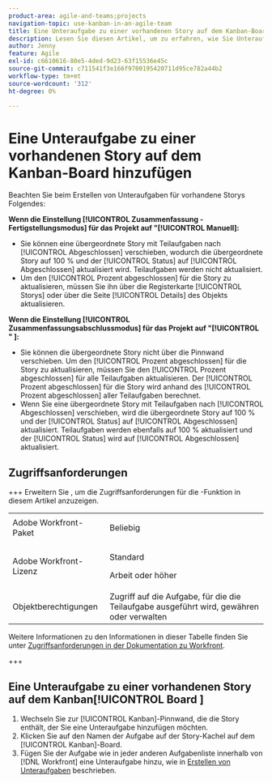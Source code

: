 ```yaml
---
product-area: agile-and-teams;projects
navigation-topic: use-kanban-in-an-agile-team
title: Eine Unteraufgabe zu einer vorhandenen Story auf dem Kanban-Board hinzufügen
description: Lesen Sie diesen Artikel, um zu erfahren, wie Sie Unteraufgaben für vorhandene Storys im Kanban-Board erstellen.
author: Jenny
feature: Agile
exl-id: c6610616-80e5-4ded-9d23-63f15536e45c
source-git-commit: c711541f3e166f9700195420711d95ce782a44b2
workflow-type: tm+mt
source-wordcount: '312'
ht-degree: 0%

---
```


# Eine Unteraufgabe zu einer vorhandenen Story auf dem Kanban-Board hinzufügen

Beachten Sie beim Erstellen von Unteraufgaben für vorhandene Storys Folgendes:

**Wenn die Einstellung [!UICONTROL Zusammenfassung - Fertigstellungsmodus] für das Projekt auf &quot;[!UICONTROL Manuell]:**

* Sie können eine übergeordnete Story mit Teilaufgaben nach [!UICONTROL Abgeschlossen] verschieben, wodurch die übergeordnete Story auf 100 % und der [!UICONTROL Status] auf [!UICONTROL Abgeschlossen] aktualisiert wird. Teilaufgaben werden nicht aktualisiert.
* Um den [!UICONTROL Prozent abgeschlossen] für die Story zu aktualisieren, müssen Sie ihn über die Registerkarte [!UICONTROL Storys] oder über die Seite [!UICONTROL Details] des Objekts aktualisieren.

**Wenn die Einstellung [!UICONTROL Zusammenfassungsabschlussmodus] für das Projekt auf &quot;[!UICONTROL &quot; ]:**

* Sie können die übergeordnete Story nicht über die Pinnwand verschieben. Um den [!UICONTROL Prozent abgeschlossen] für die Story zu aktualisieren, müssen Sie den [!UICONTROL Prozent abgeschlossen] für alle Teilaufgaben aktualisieren. Der [!UICONTROL Prozent abgeschlossen] für die Story wird anhand des [!UICONTROL Prozent abgeschlossen] aller Teilaufgaben berechnet.
* Wenn Sie eine übergeordnete Story mit Teilaufgaben nach [!UICONTROL Abgeschlossen] verschieben, wird die übergeordnete Story auf 100 % und der [!UICONTROL Status] auf [!UICONTROL Abgeschlossen] aktualisiert. Teilaufgaben werden ebenfalls auf 100 % aktualisiert und der [!UICONTROL Status] wird auf [!UICONTROL Abgeschlossen] aktualisiert.

## Zugriffsanforderungen

+++ Erweitern Sie , um die Zugriffsanforderungen für die -Funktion in diesem Artikel anzuzeigen.

<table style="table-layout:auto"> 
 <col> 
 </col> 
 <col> 
 </col> 
 <tbody> 
  <tr> 
   <td role="rowheader">Adobe Workfront-Paket</td> 
   <td> <p>Beliebig</p> </td> 
  </tr> 
  <tr> 
   <td role="rowheader">Adobe Workfront-Lizenz</td> 
   <td> <p>Standard</p> 
   <p>Arbeit oder höher</p> </td> 
  </tr>
  <tr> 
   <td role="rowheader">Objektberechtigungen</td> 
   <td>Zugriff auf die Aufgabe, für die die Teilaufgabe ausgeführt wird, gewähren oder verwalten</td> 
  </tr> 
 </tbody> 
</table>

Weitere Informationen zu den Informationen in dieser Tabelle finden Sie unter [Zugriffsanforderungen in der Dokumentation zu Workfront](/help/quicksilver/administration-and-setup/add-users/access-levels-and-object-permissions/access-level-requirements-in-documentation.md).

+++

## Eine Unteraufgabe zu einer vorhandenen Story auf dem Kanban[!UICONTROL Board ]

1. Wechseln Sie zur [!UICONTROL Kanban]-Pinnwand, die die Story enthält, der Sie eine Unteraufgabe hinzufügen möchten.
1. Klicken Sie auf den Namen der Aufgabe auf der Story-Kachel auf dem [!UICONTROL Kanban]-Board.
1. Fügen Sie der Aufgabe wie in jeder anderen Aufgabenliste innerhalb von [!DNL Workfront] eine Unteraufgabe hinzu, wie in [Erstellen von Unteraufgaben](../../manage-work/tasks/create-tasks/create-subtasks.md) beschrieben.
